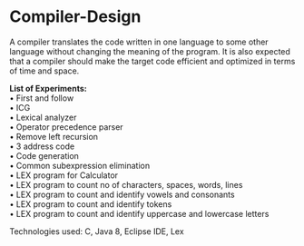 # Compiler-Design

A compiler translates the code written in one language to some other language without changing the meaning of the program. It is also expected that a compiler should make the target code efficient and optimized in terms of time and space.

**List of Experiments:**<br/>
•	First and follow<br/>
•	ICG<br/>
•	Lexical analyzer<br/>
•	Operator precedence parser<br/>
•	Remove left recursion<br/>
•	3 address code<br/>
•	Code generation<br/>
•	Common subexpression elimination<br/>
•	LEX program for Calculator<br/>
•	LEX program to count no of characters, spaces, words, lines<br/>
•	LEX program to count and identify vowels and consonants<br/>
•	LEX program to count and identify tokens<br/>
•	LEX program to count and identify uppercase and lowercase letters<br/>

Technologies used: C, Java 8, Eclipse IDE, Lex
